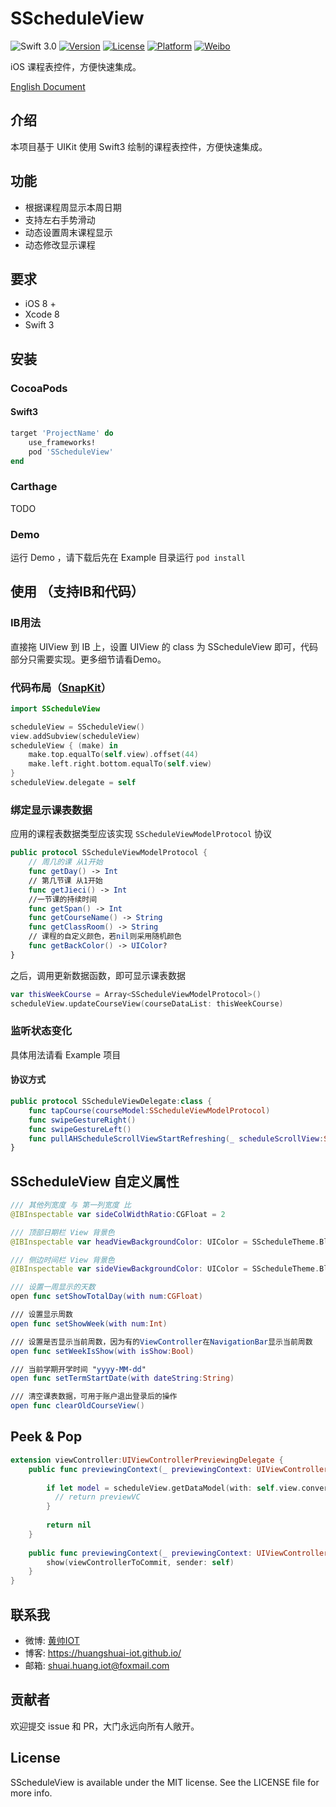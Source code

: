 # SScheduleView

![Swift 3.0](https://img.shields.io/badge/Swift-3.0-brightgreen.svg?style=flat)
[![Version](https://img.shields.io/cocoapods/v/SScheduleView.svg?style=flat)](http://cocoapods.org/pods/SScheduleView)
[![License](https://img.shields.io/cocoapods/l/SScheduleView.svg?style=flat)](http://cocoapods.org/pods/SScheduleView)
[![Platform](https://img.shields.io/cocoapods/p/SScheduleView.svg?style=flat)](http://cocoapods.org/pods/SScheduleView)
[![Weibo](https://img.shields.io/badge/%e5%be%ae%e5%8d%9a-%40%e9%bb%84%e5%b8%85IOT-yellow.svg?style=flat)](http://weibo.com/2189929640)

iOS 课程表控件，方便快速集成。

[English Document](https://github.com/huangshuai-IOT/SScheduleView/blob/master/README.md)

## 介绍
本项目基于 UIKit 使用 Swift3 绘制的课程表控件，方便快速集成。

## 功能
- 根据课程周显示本周日期
- 支持左右手势滑动
- 动态设置周末课程显示
- 动态修改显示课程

## 要求
- iOS 8 +
- Xcode 8
- Swift 3

## 安装
### CocoaPods
#### Swift3

```ruby
target 'ProjectName' do
    use_frameworks!
    pod 'SScheduleView'
end
```

### Carthage
TODO

### Demo
运行 Demo ，请下载后先在 Example 目录运行 `pod install`

## 使用 （支持IB和代码）
### IB用法
直接拖 UIView 到 IB 上，设置 UIView 的 class 为 SScheduleView 即可，代码部分只需要实现。更多细节请看Demo。

### 代码布局（[SnapKit](https://github.com/SnapKit/SnapKit)）

```swift
import SScheduleView

scheduleView = SScheduleView()
view.addSubview(scheduleView)
scheduleView { (make) in
    make.top.equalTo(self.view).offset(44)
    make.left.right.bottom.equalTo(self.view)
}
scheduleView.delegate = self
```

### 绑定显示课表数据
应用的课程表数据类型应该实现 `SScheduleViewModelProtocol` 协议

```swift
public protocol SScheduleViewModelProtocol {
    // 周几的课 从1开始
    func getDay() -> Int
    // 第几节课 从1开始
    func getJieci() -> Int
    //一节课的持续时间
    func getSpan() -> Int
    func getCourseName() -> String
    func getClassRoom() -> String
    // 课程的自定义颜色，若nil则采用随机颜色
    func getBackColor() -> UIColor?
}
```

之后，调用更新数据函数，即可显示课表数据

```swift 
var thisWeekCourse = Array<SScheduleViewModelProtocol>()
scheduleView.updateCourseView(courseDataList: thisWeekCourse)
```

### 监听状态变化
具体用法请看 Example 项目

#### 协议方式
```swift
public protocol SScheduleViewDelegate:class {
    func tapCourse(courseModel:SScheduleViewModelProtocol)
    func swipeGestureRight()
    func swipeGestureLeft()
    func pullAHScheduleScrollViewStartRefreshing(_ scheduleScrollView:SScheduleScrollView)
}
```

## SScheduleView 自定义属性
```swift
/// 其他列宽度 与 第一列宽度 比
@IBInspectable var sideColWidthRatio:CGFloat = 2 

/// 顶部日期栏 View 背景色
@IBInspectable var headViewBackgroundColor: UIColor = SScheduleTheme.BlankAreaColor 

/// 侧边时间栏 View 背景色
@IBInspectable var sideViewBackgroundColor: UIColor = SScheduleTheme.BlankAreaColor 

/// 设置一周显示的天数
open func setShowTotalDay(with num:CGFloat)

/// 设置显示周数
open func setShowWeek(with num:Int)

/// 设置是否显示当前周数，因为有的ViewController在NavigationBar显示当前周数
open func setWeekIsShow(with isShow:Bool)

/// 当前学期开学时间 "yyyy-MM-dd"
open func setTermStartDate(with dateString:String) 

/// 清空课表数据，可用于账户退出登录后的操作
open func clearOldCourseView() 
```

## Peek & Pop

```swift
extension viewController:UIViewControllerPreviewingDelegate {
    public func previewingContext(_ previewingContext: UIViewControllerPreviewing, viewControllerForLocation location: CGPoint) -> UIViewController? {
        
        if let model = scheduleView.getDataModel(with: self.view.convert(location, to: self.scheduleView)) {
          // return previewVC
        }
        
        return nil
    }
    
    public func previewingContext(_ previewingContext: UIViewControllerPreviewing, commit viewControllerToCommit: UIViewController) {
        show(viewControllerToCommit, sender: self)
    }
}
```

## 联系我
- 微博: [黄帅IOT](http://weibo.com/u/2189929640)
- 博客: https://huangshuai-iot.github.io/
- 邮箱: shuai.huang.iot@foxmail.com

## 贡献者
欢迎提交 issue 和 PR，大门永远向所有人敞开。

## License
SScheduleView is available under the MIT license. See the LICENSE file for more info.


